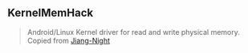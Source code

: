 ## KernelMemHack
> Android/Linux Kernel driver for read and write physical memory.
Copied from [Jiang-Night](https://github.com/Jiang-Night/Kernel_driver_hack)
